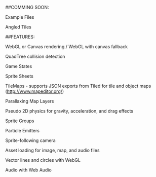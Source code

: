 ##COMMING SOON:

Example Files

Angled Tiles


##FEATURES:

WebGL or Canvas rendering / WebGL with canvas fallback

QuadTree collision detection

Game States

Sprite Sheets

TileMaps - supports JSON exports from Tiled for tile and object maps (http://www.mapeditor.org/)

Parallaxing Map Layers

Pseudo 2D physics for gravity, acceleration, and drag effects

Sprite Groups

Particle Emitters

Sprite-following camera

Asset loading for image, map, and audio files

Vector lines and circles with WebGL

Audio with Web Audio
